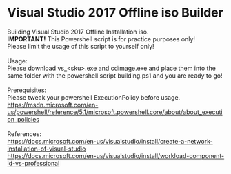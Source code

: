 # Visual Studio 2017 Offline iso Builder
Building Visual Studio 2017 Offline Installation iso. <br/>
<b>IMPORTANT!</b> This Powershell script is for practice purposes only! <br/>
Please limit the usage of this script to yourself only! <br/>
<br/>
Usage: <br/>
Please download vs_&lt;sku&gt;.exe and cdimage.exe and place them into the same folder with the powershell script building.ps1 and you are ready to go! <br/>
<br/>
Prerequisites: <br/>
Please tweak your powershell ExecutionPolicy before usage. <br/>
https://msdn.microsoft.com/en-us/powershell/reference/5.1/microsoft.powershell.core/about/about_execution_policies
<br/>
<br/>
References: <br/>
https://docs.microsoft.com/en-us/visualstudio/install/create-a-network-installation-of-visual-studio
<br/>
https://docs.microsoft.com/en-us/visualstudio/install/workload-component-id-vs-professional
<br/>
